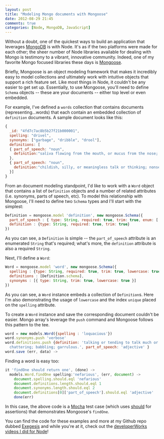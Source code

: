 ```yaml
---
layout: post
title: "Modeling Mongo documents with Mongoose"
date: 2012-08-29 21:45
comments: true
categories: [Node, MongoDB, JavaScript]
---
```


Without a doubt, one of the quickest ways to build an application that leverages [MongoDB](http://www.mongodb.org/) is with Node. It's as if the two platforms were made for each other; the sheer number of Node libraries available for dealing with Mongo is testimony to a vibrant, innovative community. Indeed, one of my favorite Mongo focused libraries these days is [Mongoose](http://mongoosejs.com/). 

Briefly, Mongoose is an object modeling framework that makes it incredibly easy to model collections and ultimately work with intuitive objects that support a rich feature set. Like most things in Node, it couldn't be any easier to get set up. Essentially, to use Mongoose, you'll need to define `Schema` objects -- these are your documents -- either top level or even embedded. 

For example, I've defined a `words` collection that contains documents (representing...words) that each contain an embedded collection of `definition` documents. A sample document looks like this:

``` javascript Word Document
{  
  _id: "4fd7c7ac8b5b27f21b000001", 	
  spelling: "drivel", 
  synonyms: ["garbage", "dribble", "drool"], 
  definitions: [ 
  { part_of_speech: "noun",
    definition:"saliva flowing from the mouth, or mucus from the nose; slaver."
  }, 
  { part_of_speech: "noun", 
    definition:"childish, silly, or meaningless talk or thinking; nonsense; twaddle." 
  }]
}
```
 
From an document modeling standpoint, I'd like to work with a `Word` object that contains a list of `Definition` objects and a number of related attributes (i.e. synonyms, parts of speech, etc). To model this relationship with Mongoose, I'll need to define two `Schema` types and I'll start with the simplest: 

``` javascript Definition Schema
Definition = mongoose.model 'definition', new mongoose.Schema({
  part_of_speech : { type: String, required: true, trim: true, enum: ['adjective', 'noun', 'verb', 'adverb'] },
  definition : {type: String, required: true, trim: true}
})
```

As you can see, a `Definition` is simple -- the `part_of_speech` attribute is an enumerated `String` that's required; what's more, the `definition` attribute is also a required `String`.

Next, I'll define a `Word`:

``` javascript Word Schema
Word = mongoose.model 'word', new mongoose.Schema({
  spelling : {type: String, required: true, trim: true, lowercase: true, unique: true},
  definitions : [Definition.schema],
  synonyms : [{ type: String, trim: true, lowercase: true }]
})
``` 

As you can see, a `Word` instance embeds a collection of `Definition`s. Here I'm also demonstrating the usage of `lowercase` and the index `unique` placed on the `spelling` attribute.

To create a `Word` instance and save the corresponding document couldn't be easier. Mongo array's leverage the `push` command and Mongoose follows this pattern to the tee. 

``` javascript saving with Mongoose
word = new models.Word({spelling : 'loquacious'})
word.synonyms.push 'verbose'
word.definitions.push {definition: 'talking or tending to talk much or freely; talkative; \
  chattering; babbling; garrulous.', part_of_speech: 'adjective' }
word.save (err, data) ->
```

Finding a word is easy too:

``` javascript findOne in action
it 'findOne should return one', (done) ->
  models.Word.findOne spelling:'nefarious', (err, document) ->
    document.spelling.should.eql 'nefarious'
    document.definitions.length.should.eql 1
    document.synonyms.length.should.eql 2
    document.definitions[0]['part_of_speech'].should.eql 'adjective'
    done(err)
```

In this case, the above code is a [Mocha](http://visionmedia.github.com/mocha/) test case (which uses [should](https://github.com/visionmedia/should.js) for assertions) that demonstrates Mongoose's `findOne`. 

You can find the code for these examples and more at my Github repo dubbed [Exegesis](https://github.com/aglover/exegesis) and while you're at it, check out the [developerWorks videos I did for Node](http://www.ibm.com/developerworks/training/kp/j-kp-node/index.html)!
